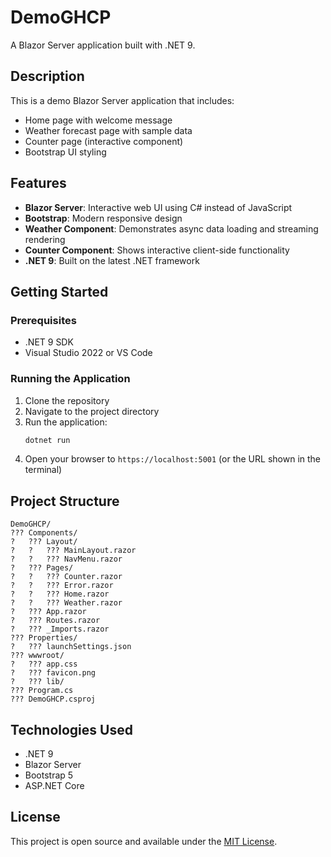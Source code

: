# DemoGHCP

A Blazor Server application built with .NET 9.

## Description

This is a demo Blazor Server application that includes:
- Home page with welcome message
- Weather forecast page with sample data
- Counter page (interactive component)
- Bootstrap UI styling

## Features

- **Blazor Server**: Interactive web UI using C# instead of JavaScript
- **Bootstrap**: Modern responsive design
- **Weather Component**: Demonstrates async data loading and streaming rendering
- **Counter Component**: Shows interactive client-side functionality
- **.NET 9**: Built on the latest .NET framework

## Getting Started

### Prerequisites

- .NET 9 SDK
- Visual Studio 2022 or VS Code

### Running the Application

1. Clone the repository
2. Navigate to the project directory
3. Run the application:
   ```bash
   dotnet run
   ```
4. Open your browser to `https://localhost:5001` (or the URL shown in the terminal)

## Project Structure

```
DemoGHCP/
??? Components/
?   ??? Layout/
?   ?   ??? MainLayout.razor
?   ?   ??? NavMenu.razor
?   ??? Pages/
?   ?   ??? Counter.razor
?   ?   ??? Error.razor
?   ?   ??? Home.razor
?   ?   ??? Weather.razor
?   ??? App.razor
?   ??? Routes.razor
?   ??? _Imports.razor
??? Properties/
?   ??? launchSettings.json
??? wwwroot/
?   ??? app.css
?   ??? favicon.png
?   ??? lib/
??? Program.cs
??? DemoGHCP.csproj
```

## Technologies Used

- .NET 9
- Blazor Server
- Bootstrap 5
- ASP.NET Core

## License

This project is open source and available under the [MIT License](LICENSE).